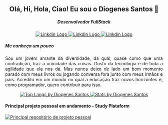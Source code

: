 <p align="center">
 <h2 align="center">Olá, Hi, Hola, Ciao! Eu sou o Diogenes Santos 👋 </h2>
 <h5 align="center">Desenvolvedor FullStack</h5>
</p>
<p align="center">
 <a href="https://www.linkedin.com/in/diogenessant/" target="_blank">
  <img src="https://img.shields.io/badge/-LinkedIn-blue?style=for-the-badge&logo=Linkedin&logoColor=white" alt="Linkdin Logo"/>
 </a>

 <a href="https://codepen.io/santosdiv" target="_blank">
  <img src="https://img.shields.io/badge/-codepen-black?style=for-the-badge&logo=codepen&logoColor=white" alt="Linkdin Logo"/>
 </a>

 <a href="https://santosdiv.github.io/" target="_blank">
  <img src="https://img.shields.io/badge/-Portifólio-gray?style=for-the-badge&logo=world&logoColor=white" alt="Linkdin Logo"/>
 </a>
</p>
<h5> Me conheça um pouco </h5>
<p align="justify">
 Sou um jovem amante da diversidade, da qual, quase como que uma contradição, traz a unicidade das
coisas. Gosto da tecnologia e de toda a agilidade que ela nos dá. Mas nunca deixo de lado um bom
momento parado com meus livros ou jogando conversa fora junto com meus irmãos e pais. Acredito em
um mundo no qual a educação traz novos horizontes e, como programador, quero contribuir para isso.
</p>

<p align="center">
 <a href="https://github.com/anuraghazra/github-readme-stats">
  <img src="https://github-readme-stats.vercel.app/api/top-langs/?username=SantosDiv&layout=compact" alt="Top Langs by Diogenes Santos"/>
 </a>
 <a href="https://github.com/anuraghazra/github-readme-stats">
  <img src="https://github-readme-stats.vercel.app/api?username=SantosDiv&show_icons=true&theme=merko" alt="Stats by Diogenes Santos"/>
 </a>
</p>

<h4> Principal projeto pessoal em andamento - Study Plataform </h4>
<a href="https://github.com/SantosDiv/Projects/tree/main/study-plataform" target="_blank"> 
 <img src="https://github-readme-stats.vercel.app/api/pin/?username=SantosDiv&show_owner=true&repo=Projects" alt="Principal repositório de projeto pessoal" />
</a>





<!--
**SantosDiv/SantosDiv** is a ✨ _special_ ✨ repository because its `README.md` (this file) appears on your GitHub profile.

Here are some ideas to get you started:

- 🔭 I’m currently working on ...
- 🌱 I’m currently learning ...
- 👯 I’m looking to collaborate on ...
- 🤔 I’m looking for help with ...
- 💬 Ask me about ...
- 📫 How to reach me: ...
- 😄 Pronouns: ...
- ⚡ Fun fact: ...
-->

